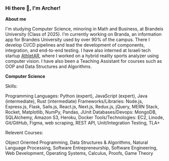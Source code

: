 ### Hi there 👋, I'm Archer!

**About me**

I'm studying Computer Science, minoring in Math and Business, at Brandeis University (Class of 2025). I'm currently working on Branda, an information app for Brandeis University used by over 90% of the campus. There I develop CI/CD pipelines and lead the development of components, integration, and end-to-end testing. I have also interned at Israeli tech startup <a href='https://athletar.io/'>AthletAR</a>, where I worked on a hybrid reality sports analyzer using computer vision. I have also been a Teaching Assistant for courses such as OOP and Data Structures and Algorithms.

**Computer Science**

Skills:

Programming Languages: Python (expert), JavaScript (expert), Java (intermediate), Rust (intermediate)
Frameworks/Libraries: Node.js, Express.js, Flask, Sails.js, React.js, Next.js, Redux.js, jQuery, MERN Stack, Rocket, Matplotlib, NumPy, Pandas, JUnit
Databases/Devops: MongoDB, SQLAlchemy, Amazon S3, Heroku, Docker
Tools/Technologies: EC2, Linode, Git/GitHub, Figma, web scraping, REST API, Unit/Integration Testing, TLA+

Relevent Courses: 

Object Oriented Programming, Data Structures & Algorithms, Natural Language Processing, Software Entrepreneurship, Software Engineering, Web Development, Operating Systems, Calculus, Proofs, Game Theory

<!--
**ArcherHeffern/ArcherHeffern** is a ✨ _special_ ✨ repository because its `README.md` (this file) appears on your GitHub profile.

Here are some ideas to get you started:

- 🔭 I’m currently working on ...
- 🌱 I’m currently learning ...
- 👯 I’m looking to collaborate on ...
- 🤔 I’m looking for help with ...
- 💬 Ask me about ...
- 📫 How to reach me: ...
- 😄 Pronouns: ...
- ⚡ Fun fact: ...
-->

